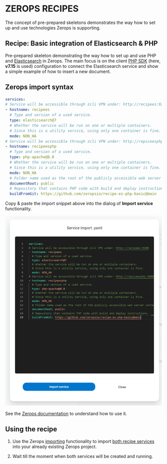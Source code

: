# ZEROPS RECIPES

The concept of pre-prepared skeletons demonstrates the way how to set up and use technologies Zerops is supporting.

## Recipe: Basic integration of Elasticsearch & PHP

Pre-prepared skeleton demonstrating the way how to set up and use PHP and [Elasticsearch](https://www.elastic.co/elasticsearch) in Zerops. The main focus is on the client [PHP SDK](https://www.elastic.co/guide/en/elasticsearch/client/php-api/current/index.html) (here, **v7.15** is used) configuration to connect the Elasticsearch service and show a simple example of how to insert a new document.

## Zerops import syntax

```yaml
services:
# Service will be accessible through zcli VPN under: http://recipees:9200
- hostname: recipees
  # Type and version of a used service.
  type: elasticsearch@7
  # Whether the service will be run on one or multiple containers.
  # Since this is a utility service, using only one container is fine.
  mode: NON_HA
# Service will be accessible through zcli VPN under: http://repiceesphp:3000
- hostname: recipeesphp
  # Type and version of a used service.
  type: php-apache@8.0
  # Whether the service will be run on one or multiple containers.
  # Since this is a utility service, using only one container is fine.
  mode: NON_HA
  # Folder name used as the root of the publicly accessible web server content.
  documentRoot: public
  # Repository that contains PHP code with build and deploy instructions.
  buildFromGit: https://github.com/zeropsio/recipe-es-php-basic@main
```

Copy & paste the import snippet above into the dialog of **Import service** functionality.

![Import](./images/Zerops-Import-Services-Dialog.png "Import Service Dialog")

See the [Zerops documentation](https://docs.zerops.io/documentation/export-import/project-service-export-import.html) to understand how to use it.

## Using the recipe

1. Use the Zerops [importing](/documentation/export-import/project-service-export-import.html#how-to-export-import-a-project) functionality to import [both recipe services](#zerops-import-syntax) into your already existing Zerops project.

2. Wait till the moment when both services will be created and running.
